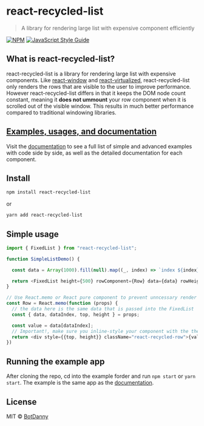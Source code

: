 # react-recycled-list

> A library for rendering large list with expensive component efficiently

[![NPM](https://img.shields.io/npm/v/react-recycled-list.svg)](https://www.npmjs.com/package/react-recycled-list) [![JavaScript Style Guide](https://img.shields.io/badge/code_style-standard-brightgreen.svg)](https://standardjs.com)

## What is react-recycled-list?

react-recycled-list is a library for rendering large list with expensive components. Like [react-window](https://github.com/bvaughn/react-window) and [react-virtualized](https://github.com/bvaughn/react-virtualized), react-recycled-list only renders the rows that are visible to the user to improve performance. However react-recycled-list differs in that it keeps the DOM node count constant, meaning it **does not ummount** your row component when it is scrolled out of the visible window. This results in much better performance compared to traditional windowing libraries.

## [Examples, usages, and documentation](https://botdanny.github.io/react-recycled-list/)

Visit the [documentation](https://botdanny.github.io/react-recycled-list/) to see a full list of simple and advanced examples with code side by side, as well as the detailed documentation for each component.


## Install

```bash
npm install react-recycled-list
```

or

```bash
yarn add react-recycled-list
```

## Simple usage

```javascript
import { FixedList } from "react-recycled-list";

function SimpleListDemo() {

  const data = Array(1000).fill(null).map((_, index) => `index ${index}`);

  return <FixedList height={500} rowComponent={Row} data={data} rowHeight={100}/>
}

// Use React.memo or React pure component to prevent unncessary render
const Row = React.memo(function (props) {
  // the data here is the same data that is passed into the FixedList
  const { data, dataIndex, top, height } = props;

  const value = data[dataIndex];
  // Important!, make sure you inline-style your component with the the provided top, height. Also make sure to set your container element to position absolute
  return <div style={{top, height}} className="react-recycled-row">{value}</div>;
})
```

## Running the example app

After cloning the repo, cd into the example forder and run `npm start` or `yarn start`. The example is the same app as the [documentation](https://botdanny.github.io/react-recycled-list/).

## License

MIT © [BotDanny](https://github.com/BotDanny)
